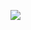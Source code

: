 <p align="left">
  <img src="https://api.boot.dev/v1/users/public/f24d6d43-c922-4f88-b74e-da44c4e74c5a/thumbnail" >
</p>
<!--
**dlashock/dlashock** is a ✨ _special_ ✨ repository because its `README.md` (this file) appears on your GitHub profile.

Here are some ideas to get you started:

- 🔭 I’m currently working on ...
- 🌱 I’m currently learning ...
- 👯 I’m looking to collaborate on ...
- 🤔 I’m looking for help with ...
- 💬 Ask me about ...
- 📫 How to reach me: ...
- 😄 Pronouns: ...
- ⚡ Fun fact: ...
-->
